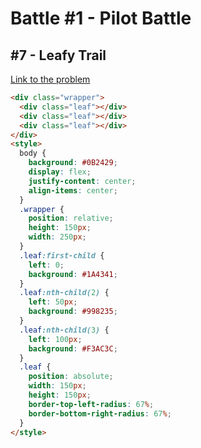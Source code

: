 # Battle #1 - Pilot Battle

## #7 - Leafy Trail

[Link to the problem](https://cssbattle.dev/play/7)

[result]: ./images/7-leafy-trail.png

```html
<div class="wrapper">
  <div class="leaf"></div>
  <div class="leaf"></div>
  <div class="leaf"></div>
</div>
<style>
  body {
    background: #0B2429;
    display: flex;
    justify-content: center;
    align-items: center;
  }
  .wrapper {
    position: relative;
    height: 150px;
    width: 250px;
  }
  .leaf:first-child {
    left: 0;
	background: #1A4341;
  }
  .leaf:nth-child(2) {
    left: 50px;
	background: #998235;
  }
  .leaf:nth-child(3) {
    left: 100px;
	background: #F3AC3C;
  }
  .leaf {
    position: absolute;
    width: 150px;
    height: 150px;
    border-top-left-radius: 67%;
    border-bottom-right-radius: 67%;
  }
</style>
```